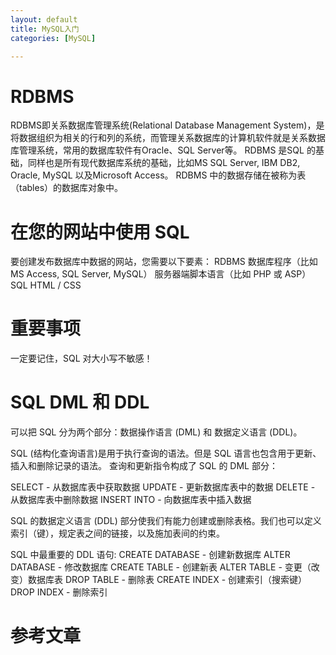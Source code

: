 ```yaml
---
layout: default
title: MySQL入门
categories: [MySQL]

---
```


#  RDBMS

RDBMS即关系数据库管理系统(Relational Database Management System)，是将数据组织为相关的行和列的系统，而管理关系数据库的计算机软件就是关系数据库管理系统，常用的数据库软件有Oracle、SQL Server等。 RDBMS 是SQL 的基础，同样也是所有现代数据库系统的基础，比如MS SQL Server, IBM DB2, Oracle, MySQL 以及Microsoft Access。 RDBMS 中的数据存储在被称为表（tables）的数据库对象中。

# 在您的网站中使用 SQL

要创建发布数据库中数据的网站，您需要以下要素：
RDBMS 数据库程序（比如 MS Access, SQL Server, MySQL）
服务器端脚本语言（比如 PHP 或 ASP）
SQL
HTML / CSS

# 重要事项


一定要记住，SQL 对大小写不敏感！

# SQL DML 和 DDL

可以把 SQL 分为两个部分：数据操作语言 (DML) 和 数据定义语言 (DDL)。

SQL (结构化查询语言)是用于执行查询的语法。但是 SQL 语言也包含用于更新、插入和删除记录的语法。
查询和更新指令构成了 SQL 的 DML 部分：

SELECT - 从数据库表中获取数据
UPDATE - 更新数据库表中的数据
DELETE - 从数据库表中删除数据
INSERT INTO - 向数据库表中插入数据

SQL 的数据定义语言 (DDL) 部分使我们有能力创建或删除表格。我们也可以定义索引（键），规定表之间的链接，以及施加表间的约束。

SQL 中最重要的 DDL 语句:
CREATE DATABASE - 创建新数据库
ALTER DATABASE - 修改数据库
CREATE TABLE - 创建新表
ALTER TABLE - 变更（改变）数据库表
DROP TABLE - 删除表
CREATE INDEX - 创建索引（搜索键）
DROP INDEX - 删除索引

# 参考文章

